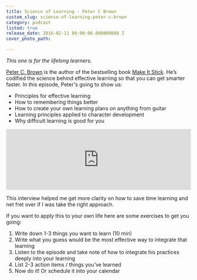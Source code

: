 ```yaml
---
title: Science of Learning - Peter C Brown
custom_slug: science-of-learning-peter-c-brown
category: podcast
listed: true
release_date: 2016-02-11 00:00:00.000000000 Z
cover_photo_path: 

---
```

*This one is for the lifelong learners.*
 
[Peter C. Brown](http://makeitstick.net/petercbrown.php) is the author of the bestselling book [Make It Stick](http://www.amazon.com/gp/product/B00JQ3FN7M/ref=dp-kindle-redirect?ie=UTF8&btkr=1). He’s codified the science behind effective learning so that you can get smarter faster. In this episode, Peter's going to show us:

* Principles for effective learning 
* How to remembering things better
* How to create your own learning plans on anything from guitar
* Learning principles applied to character development
* Why difficult learning is good for you
 
<iframe width="100%" height="166" scrolling="no" frameborder="no" src="https://w.soundcloud.com/player/?url=https%3A//api.soundcloud.com/tracks/246453186&amp;color=009bdb&amp;auto_play=false&amp;hide_related=false&amp;show_comments=true&amp;show_user=true&amp;show_reposts=false"></iframe>

This interview helped me get more clarity on how to save time learning and net fret over if I was take the right approach.

If you want to apply this to your own life here are some exercises to get you going:

1. Write down 1-3 things you want to learn (10 min)
2. Write what you guess would be the most effective way to integrate that learning 
3. Listen to the episode and take note of how to integrate his practices deeply into your learning
4. List 2-3 action items / things you’ve learned
5. Now do it! Or schedule it into your calendar